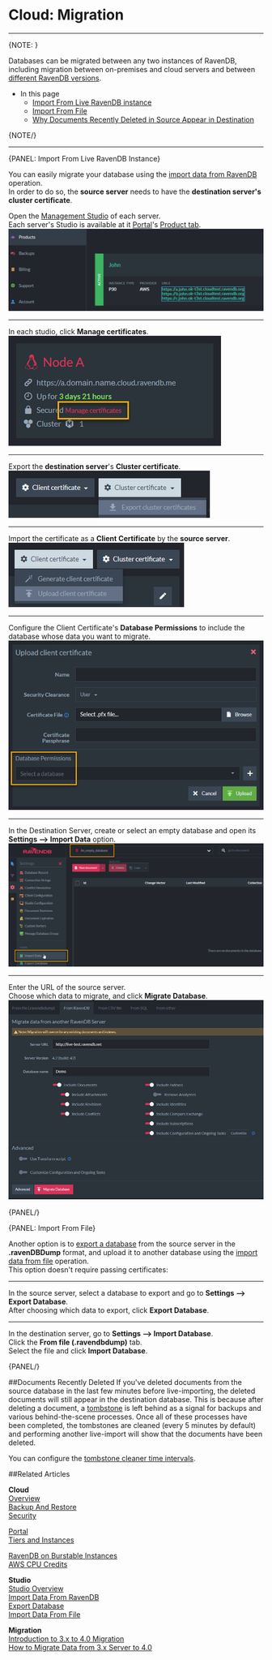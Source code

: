 # Cloud: Migration
---

{NOTE: }

Databases can be migrated between any two instances of RavenDB, including migration between on-premises and 
cloud servers and between [different RavenDB versions](../migration/client-api/introduction).  

* In this page  
  * [Import From Live RavenDB instance](cloud-migration#import-from-live-ravendb-instance)  
  * [Import From File](cloud-migration#import-from-file)  
  * [Why Documents Recently Deleted in Source Appear in Destination](cloud-migration#documents-recently-deleted)  

{NOTE/}

---

{PANEL: Import From Live RavenDB Instance}

You can easily migrate your database using the [import data from RavenDB](../studio/database/tasks/import-data/import-from-ravendb) operation.  
In order to do so, the **source server** needs to have the **destination server's cluster certificate**.  

Open the [Management Studio](../studio/overview) of each server.  
Each server's Studio is available at it [Portal](../cloud/portal/cloud-portal#cloud-portal)'s 
[Product tab](../cloud/portal/cloud-portal-products-tab#cloud-account-portal-products).  
!["Server URLs"](images\migration-001-urls.png "Server URLs")  

---

In each studio, click **Manage certificates**.  
!["Manage Certificates"](images\migration-002-manage-certificates.png "Manage Certificates")  

---

Export the **destination server**'s **Cluster certificate**.  
!["Cluster Certificate"](images\migration-003-cluster-certificate.png "Cluster Certificate")  

---

Import the certificate as a **Client Certificate** by the **source server**.  
!["Client Certificate"](images\migration-004-client-certificate.png "Client Certificate")  

---

Configure the Client Certificate's **Database Permissions** to include the database whose data you want to migrate.  
!["Database Permissions"](images\migration-005-database-permissions.png "Database Permissions")  

---

In the Destination Server, create or select an empty database and open its **Settings --> Import Data** option.  
!["Import Data"](images\migration-006-import-data.png "import data")  

---

Enter the URL of the source server.  
Choose which data to migrate, and click **Migrate Database**.  
!["Import Options"](images\migration-007-options.png "Import Options")  

{PANEL/}

{PANEL: Import From File}
  
Another option is to [export a database](../studio/database/tasks/export-database) from the source server in the 
**.ravenDBDump** format, and upload it to another database using the 
[import data from file](../studio/database/tasks/import-data/import-data-file) operation.  
This option doesn't require passing certificates:  

---

In the source server, select a database to export and go to **Settings --> Export Database**.  
After choosing which data to export, click **Export Database**.  

---

In the destination server, go to **Settings --> Import Database**.  
Click the **From file (.ravendbdump)** tab.  
Select the file and click **Import Database**.  

{PANEL/}

##Documents Recently Deleted
If you've deleted documents from the source database in the last few minutes before live-importing, 
the deleted documents will still appear in the destination database. 
This is because after deleting a document, a [tombstone](../glossary/tombstone) is left behind as a signal for backups and 
various behind-the-scene processes. Once all of these processes have been completed, 
the tombstones are cleaned (every 5 minutes by default) and performing another live-import will show that 
the documents have been deleted.  
  
You can configure the [tombstone cleaner time intervals](../server/configuration/tombstone-configuration).  

##Related Articles

**Cloud**  
[Overview](../cloud/cloud-overview)  
[Backup And Restore](../cloud/cloud-backup-and-restore)  
[Security](../cloud/cloud-security)  
  
[Portal](../cloud/portal/cloud-portal)  
[Tiers and Instances](../cloud/cloud-instances)  
  
[RavenDB on Burstable Instances](https://ayende.com/blog/187681-B/running-ravendb-on-burstable-cloud-instances)  
[AWS CPU Credits](https://docs.aws.amazon.com/AWSEC2/latest/UserGuide/burstable-credits-baseline-concepts.html)  

**Studio**  
[Studio Overview](../studio/overview)  
[Import Data From RavenDB](../studio/database/tasks/import-data/import-from-ravendb)  
[Export Database](../studio/database/tasks/export-database)  
[Import Data From File](../studio/database/tasks/import-data/import-data-file)  

**Migration**  
[Introduction to 3.x to 4.0 Migration](../migration/client-api/introduction)  
[How to Migrate Data from 3.x Server to 4.0](../migration/server/data-migration)  
